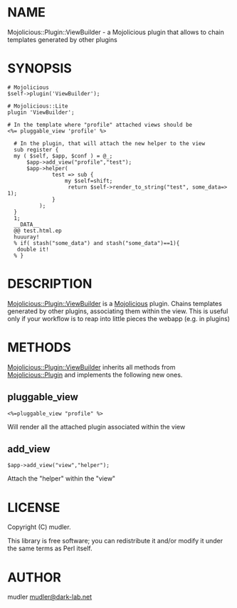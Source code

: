 # NAME

Mojolicious::Plugin::ViewBuilder - a Mojolicious plugin that allows to chain templates generated by other plugins

# SYNOPSIS

    # Mojolicious
    $self->plugin('ViewBuilder');

    # Mojolicious::Lite
    plugin 'ViewBuilder';

    # In the template where "profile" attached views should be
    <%= pluggable_view 'profile' %>

      # In the plugin, that will attach the new helper to the view
      sub register {
      my ( $self, $app, $conf ) = @_;
          $app->add_view("profile","test");
          $app->helper(
                  test => sub {
                      my $self=shift;
                       return $self->render_to_string("test", some_data=> 1);
                  }
              );
      }
      1;
      __DATA__
      @@ test.html.ep
      huuuray!
      % if( stash("some_data") and stash("some_data")==1){
       double it!
      % }

# DESCRIPTION

[Mojolicious::Plugin::ViewBuilder](https://metacpan.org/pod/Mojolicious::Plugin::ViewBuilder) is a [Mojolicious](https://metacpan.org/pod/Mojolicious) plugin. Chains templates generated by other plugins, associating them within the view. This is useful only if your workflow is to reap into little pieces the webapp (e.g. in plugins)

# METHODS

[Mojolicious::Plugin::ViewBuilder](https://metacpan.org/pod/Mojolicious::Plugin::ViewBuilder) inherits all methods from
[Mojolicious::Plugin](https://metacpan.org/pod/Mojolicious::Plugin) and implements the following new ones.

## pluggable\_view

    <%=pluggable_view "profile" %>

Will render all the attached plugin associated within the view

## add\_view

    $app->add_view("view","helper");

Attach the "helper" within the "view"

# LICENSE

Copyright (C) mudler.

This library is free software; you can redistribute it and/or modify
it under the same terms as Perl itself.

# AUTHOR

mudler <mudler@dark-lab.net>
